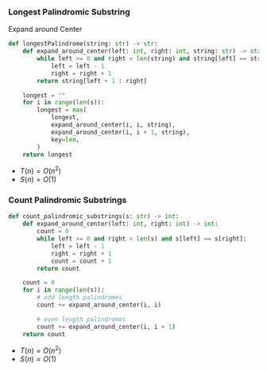 

### Longest Palindromic Substring

Expand around Center
```python
def longestPalindrome(string: str) -> str:
    def expand_around_center(left: int, right: int, string: str) -> str:
        while left >= 0 and right < len(string) and string[left] == string[right]:
            left = left - 1
            right = right + 1
        return string[left + 1 : right]

    longest = ""
    for i in range(len(s)):
        longest = max(
            longest,
            expand_around_center(i, i, string),
            expand_around_center(i, i + 1, string),
            key=len,
        )
    return longest
```
- $T(n) = O(n^2)$
- $S(n) = O(1)$ 

### Count Palindromic Substrings
```python
def count_palindromic_substrings(s: str) -> int:
    def expand_around_center(left: int, right: int) -> int:
        count = 0
        while left >= 0 and right < len(s) and s[left] == s[right]:
            left = left - 1
            right = right + 1
            count = count + 1
        return count

    count = 0
    for i in range(len(s)):
        # odd length palindromes
        count += expand_around_center(i, i)

        # even length palindromes
        count += expand_around_center(i, i + 1)
    return count
```
- $T(n) = O(n^2)$
- $S(n) = O(1)$ 
